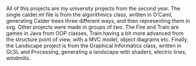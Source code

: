 All of this projects are my university projects from the second year. 
The single calder.ml file is from the algorithmics class, written in O'Caml, generating Calder trees three different ways, and then representing them in svg. 
Other projects were made in groups of two. 
The Fire and Train are games in Java from OOP classes, Train having a bit more advanced from the structure point of view,
with a MVC model, object diagrams etc. 
Finally, the Landscape project is from the Graphical Informatics class, written in GLSL and Processing, generating a landscape with shaders, electric lines, windmills.

